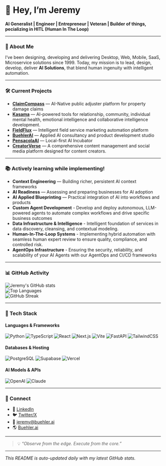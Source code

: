 # 👋 Hey, I’m Jeremy
**AI Generalist | Engineer | Entrepreneur | Veteran | Builder of things, pecializing in HITL (Human In The Loop)**

---

### 🚀 About Me ##
I’ve been designing, developing and delivering Desktop, Web, Mobile, SaaS, Microservice solutions since 1999. 
Today, my mission is to lead, design, develop, deliver **AI Solutions**, that blend human ingenuity with intelligent automation.

---

### 🛠 Current Projects
- **[ClaimCompass](https://claimcompass.ai)** — AI-Native public adjuster platform for property damage claims  
- **[Kasama](https://app.kasama.ai)** — AI-powered tools for relationship, community, individual mental health, emotional intelligence and collaborative intelligence development.
- **[FieldFlux](https://fieldflux.app)** — Intelligent field service marketing automation platform  
- **[BuehlerAI](#https://buehler.ai)** — Applied AI consultancy and product development studio  
- **[PensacolaAI](#https://pensacola.ai)** — Local-first AI Incubator  
- **[CreatorVerse]()** — A comprehensive content management and social media platform designed for content creators.

---

### 📚 Actively learning while implementing!
- **Context Engineering** — Building richer, persistent AI context frameworks  
- **AI Readiness** — Assessing and preparing businesses for AI adoption  
- **AI Applied Blueprinting** — Practical integration of AI into workflows and products
- **Custom Agent Development** - Develop and deploy autonomous, LLM-powered agents to automate complex workflows and drive specific business outcomes
- **Data Infrastructure & Intelligence** - Intelligent foundation of services in data discovery, cleansing, and contextual modeling.
- **Human-In-The-Loop Systems** - Implementing hybrid automation with seamless human expert review to ensure quality, compliance, and controlled risk.
- **AgentOps Infrastructure** - Ensuring the security, reliability, and scalability of your AI Agents with our AgentOps and CI/CD frameworks

---

### 📊 GitHub Activity
![Jeremy's GitHub stats](https://github-readme-stats.vercel.app/api?username=jeremybuehler&show_icons=true&theme=radical)  
![Top Languages](https://github-readme-stats.vercel.app/api/top-langs/?username=jeremybuehler&layout=compact&theme=radical)  
![GitHub Streak](https://github-readme-streak-stats.herokuapp.com/?user=jeremybuehler&theme=radical)

---

### 🧰 Tech Stack
#### **Languages & Frameworks**
![Python](https://img.shields.io/badge/Python-3776AB?style=for-the-badge&logo=python&logoColor=white)
![TypeScript](https://img.shields.io/badge/TypeScript-3178C6?style=for-the-badge&logo=typescript&logoColor=white)
![React](https://img.shields.io/badge/React-61DAFB?style=for-the-badge&logo=react&logoColor=black)
![Next.js](https://img.shields.io/badge/Next.js-000000?style=for-the-badge&logo=nextdotjs&logoColor=white)
![Vite](https://img.shields.io/badge/Vite-646CFF?style=for-the-badge&logo=vite&logoColor=white)
![FastAPI](https://img.shields.io/badge/FastAPI-009688?style=for-the-badge&logo=fastapi&logoColor=white)
![TailwindCSS](https://img.shields.io/badge/TailwindCSS-38B2AC?style=for-the-badge&logo=tailwind-css&logoColor=white)

#### **Databases & Hosting**
![PostgreSQL](https://img.shields.io/badge/PostgreSQL-316192?style=for-the-badge&logo=postgresql&logoColor=white)
![Supabase](https://img.shields.io/badge/Supabase-3ECF8E?style=for-the-badge&logo=supabase&logoColor=white)
![Vercel](https://img.shields.io/badge/Vercel-000000?style=for-the-badge&logo=vercel&logoColor=white)

#### **AI Models & APIs**
![OpenAI](https://img.shields.io/badge/OpenAI-412991?style=for-the-badge&logo=openai&logoColor=white)
![Claude](https://img.shields.io/badge/Claude-FFB800?style=for-the-badge&logo=anthropic&logoColor=white)

---

### 🔗 Connect
- 💼 [LinkedIn](https://linkedin.com/in/YOUR_LINKEDIN)
- 🐦 [Twitter/X](https://twitter.com/YOUR_HANDLE)
- 📧 jeremy@buehler.ai
- 🌎 [Buehler.ai](https://buehler.ai)

---

> 💡 *“Observe from the edge. Execute from the core.”*

---

*This README is auto-updated daily with my latest GitHub stats.*
